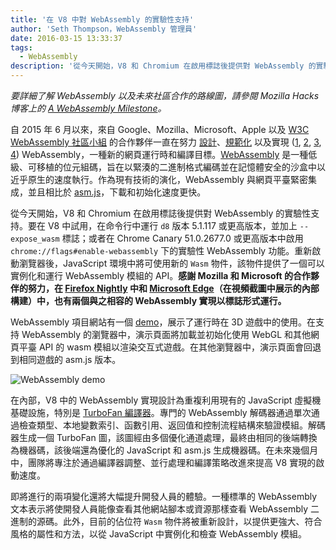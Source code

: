 ```yaml
---
title: '在 V8 中對 WebAssembly 的實驗性支持'
author: 'Seth Thompson，WebAssembly 管理員'
date: 2016-03-15 13:33:37
tags:
  - WebAssembly
description: '從今天開始，V8 和 Chromium 在啟用標誌後提供對 WebAssembly 的實驗性支持。'
---
```

_要詳細了解 WebAssembly 以及未來社區合作的路線圖，請參閱 Mozilla Hacks 博客上的 [A WebAssembly Milestone](https://hacks.mozilla.org/2016/03/a-webassembly-milestone/)。_

自 2015 年 6 月以來，來自 Google、Mozilla、Microsoft、Apple 以及 [W3C WebAssembly 社區小組](https://www.w3.org/community/webassembly/participants) 的合作夥伴一直在努力 [設計](https://github.com/WebAssembly/design)、[規範化](https://github.com/WebAssembly/spec) 以及實現 ([1](https://www.chromestatus.com/features/5453022515691520), [2](https://platform-status.mozilla.org/#web-assembly), [3](https://github.com/Microsoft/ChakraCore/wiki/Roadmap), [4](https://webkit.org/status/#specification-webassembly)) WebAssembly，一種新的網頁運行時和編譯目標。[WebAssembly](https://webassembly.github.io/) 是一種低級、可移植的位元組碼，旨在以緊湊的二進制格式編碼並在記憶體安全的沙盒中以近乎原生的速度執行。作為現有技術的演化，WebAssembly 與網頁平臺緊密集成，並且相比於 [asm.js](http://asmjs.org/)，下載和初始化速度更快。

<!--truncate-->
從今天開始，V8 和 Chromium 在啟用標誌後提供對 WebAssembly 的實驗性支持。要在 V8 中試用，在命令行中運行 `d8` 版本 5.1.117 或更高版本，並加上 `--expose_wasm` 標誌；或者在 Chrome Canary 51.0.2677.0 或更高版本中啟用 `chrome://flags#enable-webassembly` 下的實驗性 WebAssembly 功能。重新啟動瀏覽器後，JavaScript 環境中將可使用新的 `Wasm` 物件，該物件提供了一個可以實例化和運行 WebAssembly 模組的 API。**感謝 Mozilla 和 Microsoft 的合作夥伴的努力，在 [Firefox Nightly](https://hacks.mozilla.org/2016/03/a-webassembly-milestone) 中和 [Microsoft Edge](http://blogs.windows.com/msedgedev/2016/03/15/previewing-webassembly-experiments)（在視頻截圖中展示的內部構建）中，也有兩個與之相容的 WebAssembly 實現以標誌形式運行。**

WebAssembly 項目網站有一個 [demo](https://webassembly.github.io/demo/)，展示了運行時在 3D 遊戲中的使用。在支持 WebAssembly 的瀏覽器中，演示頁面將加載並初始化使用 WebGL 和其他網頁平臺 API 的 wasm 模組以渲染交互式遊戲。在其他瀏覽器中，演示頁面會回退到相同遊戲的 asm.js 版本。

![[WebAssembly demo](https://webassembly.github.io/demo/)](/_img/webassembly-experimental/tanks.jpg)

在內部，V8 中的 WebAssembly 實現設計為重複利用現有的 JavaScript 虛擬機基礎設施，特別是 [TurboFan 編譯器](/blog/turbofan-jit)。專門的 WebAssembly 解碼器通過單次通過檢查類型、本地變數索引、函數引用、返回值和控制流程結構來驗證模組。解碼器生成一個 TurboFan 圖，該圖經由多個優化通道處理，最終由相同的後端轉換為機器碼，該後端還為優化的 JavaScript 和 asm.js 生成機器碼。在未來幾個月中，團隊將專注於通過編譯器調整、並行處理和編譯策略改進來提高 V8 實現的啟動速度。

即將進行的兩項變化還將大幅提升開發人員的體驗。一種標準的 WebAssembly 文本表示將使開發人員能像查看其他網站腳本或資源那樣查看 WebAssembly 二進制的源碼。此外，目前的佔位符 `Wasm` 物件將被重新設計，以提供更強大、符合風格的屬性和方法，以從 JavaScript 中實例化和檢查 WebAssembly 模組。
